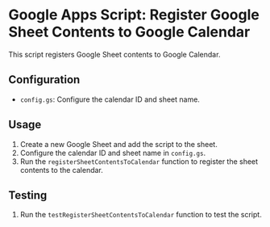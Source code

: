 # Google Apps Script: Register Google Sheet Contents to Google Calendar

This script registers Google Sheet contents to Google Calendar.

## Configuration

* `config.gs`: Configure the calendar ID and sheet name.

## Usage

1. Create a new Google Sheet and add the script to the sheet.
2. Configure the calendar ID and sheet name in `config.gs`.
3. Run the `registerSheetContentsToCalendar` function to register the sheet contents to the calendar.

## Testing

1. Run the `testRegisterSheetContentsToCalendar` function to test the script.